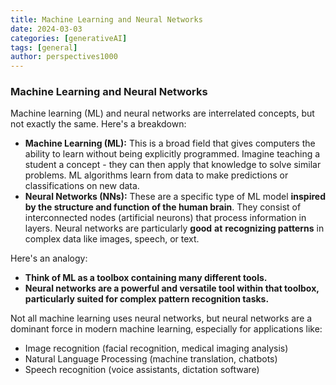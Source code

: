 ```yaml
---
title: Machine Learning and Neural Networks
date: 2024-03-03
categories: [generativeAI]
tags: [general]
author: perspectives1000
---
```


### Machine Learning and Neural Networks

Machine learning (ML) and neural networks are interrelated concepts, but not exactly the same. Here's a breakdown:

- **Machine Learning (ML):** This is a broad field that gives computers the ability to learn without being explicitly programmed. Imagine teaching a student a concept - they can then apply that knowledge to solve similar problems. ML algorithms learn from data to make predictions or classifications on new data.
- **Neural Networks (NNs):** These are a specific type of ML model **inspired by the structure and function of the human brain**. They consist of interconnected nodes (artificial neurons) that process information in layers. Neural networks are particularly **good** **at** **recognizing patterns** in complex data like images, speech, or text.

Here's an analogy:

- **Think of ML as a toolbox containing many different tools.**
- **Neural networks are a powerful and versatile tool within that toolbox, particularly suited for complex pattern recognition tasks.**

Not all machine learning uses neural networks, but neural networks are a dominant force in modern machine learning, especially for applications like:

- Image recognition (facial recognition, medical imaging analysis)
- Natural Language Processing (machine translation, chatbots)
- Speech recognition (voice assistants, dictation software)
